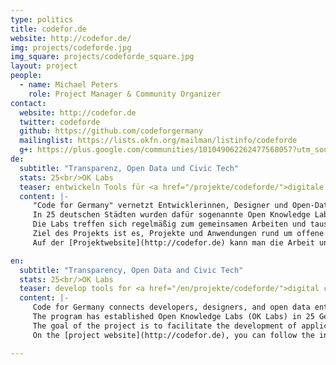 ```yaml
---
type: politics
title: codefor.de
website: http://codefor.de/
img: projects/codeforde.jpg
img_square: projects/codeforde_square.jpg
layout: project
people:
  - name: Michael Peters
    role: Project Manager & Community Organizer
contact:
  website: http://codefor.de
  twitter: codeforde
  github: https://github.com/codeforgermany
  mailinglist: https://lists.okfn.org/mailman/listinfo/codeforde
  g+: https://plus.google.com/communities/101049062262477568057?utm_source=chrome_ntp_icon&utm_medium=chrome_app&utm_campaign=chrome
de:
  subtitle: "Transparenz, Open Data und Civic Tech"
  stats: 25<br/>OK Labs
  teaser: entwickeln Tools für <a href="/projekte/codeforde/">digitale Städte</a> in ganz Deutschland.
  content: |-
     "Code for Germany" vernetzt Entwicklerinnen, Designer und Open-Data-Interessierte in ganz Deutschland.
     In 25 deutschen Städten wurden dafür sogenannte Open Knowledge Labs (OK Labs) gegründet.
     Die Labs treffen sich regelmäßig zum gemeinsamen Arbeiten und tauschen sich mit Vertretern ihrer Stadt aus.
     Ziel des Projekts ist es, Projekte und Anwendungen rund um offene Daten zu fördern und dadurch Entwicklungen im Bereich Open Data weiter voranzutreiben.
     Auf der [Projektwebsite](http://codefor.de) kann man die Arbeit und Projekte der OK Labs verfolgen. Für das Projekt kooperieren wir mit [Code for America](http://www.codeforamerica.org/) und Google.

en:
  subtitle: "Transparency, Open Data and Civic Tech"
  stats: 25<br/>OK Labs
  teaser: develop tools for <a href="/en/projekte/codeforde/">digital cities</a> all over Germany.
  content: |-
     Code for Germany connects developers, designers, and open data enthusiasts from all over Germany.
     The program has established Open Knowledge Labs (OK Labs) in 25 German cities. These serve as meeting points for collaboration and exchange between local activists and city representatives.
     The goal of the project is to facilitate the development of applications and projects that use open data in order to further political participation and empowerment.
     On the [project website](http://codefor.de), you can follow the individual labs and their work. The project cooperates with [Code for America](http://www.codeforamerica.org/) and Google.

---
```

